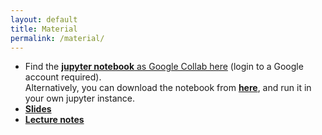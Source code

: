 ```yaml
---
layout: default
title: Material
permalink: /material/
---
```


- Find the [**jupyter notebook** as Google Collab here](https://colab.research.google.com/drive/1boTHksrPBnFTUb_Ja29apwou22BVrNoR?usp=sharing) (login to a Google account required).  
  Alternatively, you can download the notebook from [**here**](/download/C-XAI_Tutorial.ipynb), and run it in your own jupyter instance.
- [**Slides**](/download/slides.pdf)
- [**Lecture notes**](/download/lecture_notes.pdf)
